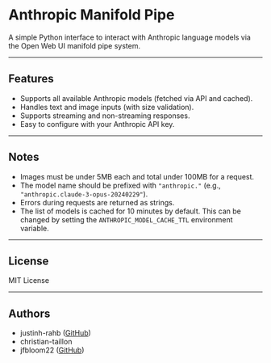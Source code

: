 # Anthropic Manifold Pipe

A simple Python interface to interact with Anthropic language models via the Open Web UI manifold pipe system.

---

## Features

- Supports all available Anthropic models (fetched via API and cached).
- Handles text and image inputs (with size validation).
- Supports streaming and non-streaming responses.
- Easy to configure with your Anthropic API key.

---

## Notes

- Images must be under 5MB each and total under 100MB for a request.
- The model name should be prefixed with `"anthropic."` (e.g., `"anthropic.claude-3-opus-20240229"`).
- Errors during requests are returned as strings.
- The list of models is cached for 10 minutes by default.  This can be changed by setting the `ANTHROPIC_MODEL_CACHE_TTL` environment variable.

---

## License

MIT License

---

## Authors

- justinh-rahb ([GitHub](https://github.com/justinh-rahb))
- christian-taillon
- jfbloom22 ([GitHub](https://github.com/jfbloom22))